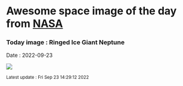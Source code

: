 
# Awesome space image of the day from [NASA](https://api.nasa.gov/)

### Today image : Ringed Ice Giant Neptune

Date : 2022-09-23


![](https://apod.nasa.gov/apod/image/2209/NeptuneTriton_webb1059.png)

<small>Latest update : Fri Sep 23 14:29:12 2022</small>


